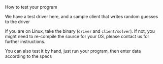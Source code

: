 How to test your program

We have a test driver here, and a sample client that writes random guesses to the driver

If you are on Linux, take the binary (`driver` and `client/solver`).
If not, you might need to re-compile the source for your OS, please contact us for further instructions.

You can also test it by hand, just run your program, then enter data according to the specs
